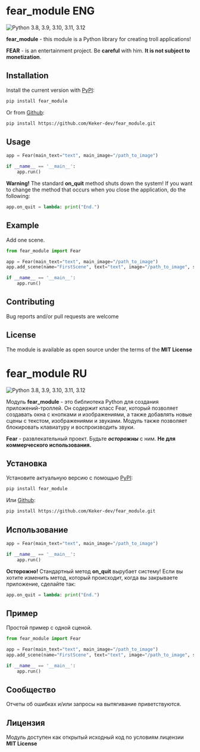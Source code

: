 # fear_module ENG

![Python 3.8, 3.9, 3.10, 3.11, 3.12](https://img.shields.io/badge/Python-3.8|3.9|3.10|3.11|3.12-orange)

**fear_module** - this module is a Python library for creating troll applications!


**FEAR** - is an entertainment project. Be **careful** with him. **It is not subject to monetization**.


## Installation

Install the current version with [PyPI](https://pypi.org/project/fear-module/):

```bash
pip install fear_module
```

Or from [Github](https://github.com/Keker-dev/fear_module.git):
```bash
pip install https://github.com/Keker-dev/fear_module.git
```

## Usage

```python
app = Fear(main_text="text", main_image="/path_to_image")

if __name__ == '__main__':
    app.run()
```
**Warning!** The standard **on_quit** method shuts down the system!
If you want to change the method that occurs when you close the application, do the following:
```python
app.on_quit = lambda: print("End.")
```

## Example

Add one scene.

```python
from fear_module import Fear

app = Fear(main_text="text", main_image="/path_to_image")
app.add_scene(name="FirstScene", text="text", image="/path_to_image", sound="/path_to_sound", button_text="click me")

if __name__ == '__main__':
    app.run()
```


## Contributing

Bug reports and/or pull requests are welcome


## License

The module is available as open source under the terms of the **MIT License**


# fear_module RU

![Python 3.8, 3.9, 3.10, 3.11, 3.12](https://img.shields.io/badge/Python-3.8|3.9|3.10|3.11|3.12-orange)

Модуль **fear_module** - это библиотека Python для создания приложений-троллей. Он содержит класс Fear, который позволяет создавать окна с кнопками и изображениями, а также добавлять новые сцены с текстом, изображениями и звуками. Модуль также позволяет блокировать клавиатуру и воспроизводить звуки.

**Fear** - развлекательный проект. Будьте **_осторожны_** с ним. **Не для коммерческого использования.**

## Установка

Установите актуальную версию с помощью [PyPI](https://pypi.org/project/fear-module/):

```bash
pip install fear_module
```

Или [Github](https://github.com/Keker-dev/fear_module.git):
```bash
pip install https://github.com/Keker-dev/fear_module.git
```

## Использование

```python
app = Fear(main_text="text", main_image="/path_to_image")

if __name__ == '__main__':
    app.run()
```
**Осторожно!** Стандартный метод **on_quit** вырубает систему!
Если вы хотите изменить метод, который происходит, когда вы закрываете приложение, сделайте так:
```python
app.on_quit = lambda: print("End.")
```

## Пример

Простой пример с одной сценой.

```python
from fear_module import Fear

app = Fear(main_text="text", main_image="/path_to_image")
app.add_scene(name="FirstScene", text="text", image="/path_to_image", sound="/path_to_sound", button_text="click me")

if __name__ == '__main__':
    app.run()
```


## Сообщество

Отчеты об ошибках и/или запросы на вытягивание приветствуются.


## Лицензия

Модуль доступен как открытый исходный код по условиям лицензии **MIT License**